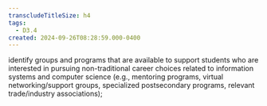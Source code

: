 ```yaml
---
transcludeTitleSize: h4
tags:
  - D3.4
created: 2024-09-26T08:28:59.000-0400
---
```

identify groups and programs that are available to support students who are interested in pursuing non-traditional career choices related to information systems and computer science (e.g., mentoring programs, virtual networking/support groups, specialized postsecondary programs, relevant trade/industry associations);